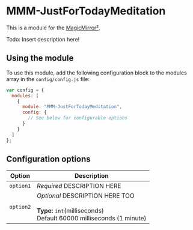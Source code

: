 # MMM-JustForTodayMeditation

This is a module for the [MagicMirror²](https://github.com/MichMich/MagicMirror/).

Todo: Insert description here!

## Using the module

To use this module, add the following configuration block to the modules array in the `config/config.js` file:

```js
var config = {
  modules: [
    {
      module: "MMM-JustForTodayMeditation",
      config: {
        // See below for configurable options
      }
    }
  ]
};
```

## Configuration options

| Option    | Description                                                                                                     |
| --------- | --------------------------------------------------------------------------------------------------------------- |
| `option1` | _Required_ DESCRIPTION HERE                                                                                     |
| `option2` | _Optional_ DESCRIPTION HERE TOO <br><br>**Type:** `int`(milliseconds) <br>Default 60000 milliseconds (1 minute) |
